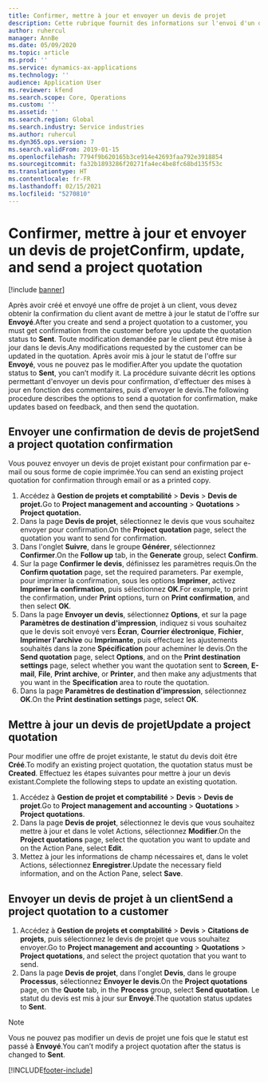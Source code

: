 ```yaml
---
title: Confirmer, mettre à jour et envoyer un devis de projet
description: Cette rubrique fournit des informations sur l'envoi d'un devis au client pour confirmation, la modification en fonction des commentaires, puis le renvoi du devis.
author: ruhercul
manager: AnnBe
ms.date: 05/09/2020
ms.topic: article
ms.prod: ''
ms.service: dynamics-ax-applications
ms.technology: ''
audience: Application User
ms.reviewer: kfend
ms.search.scope: Core, Operations
ms.custom: ''
ms.assetid: ''
ms.search.region: Global
ms.search.industry: Service industries
ms.author: ruhercul
ms.dyn365.ops.version: 7
ms.search.validFrom: 2019-01-15
ms.openlocfilehash: 7794f9b620165b3ce914e42693faa792e3918854
ms.sourcegitcommit: fa32b1893286f20271fa4ec4be8fc68bd135f53c
ms.translationtype: HT
ms.contentlocale: fr-FR
ms.lasthandoff: 02/15/2021
ms.locfileid: "5270810"
---
```

# <a name="confirm-update-and-send-a-project-quotation"></a><span data-ttu-id="3dc53-103">Confirmer, mettre à jour et envoyer un devis de projet</span><span class="sxs-lookup"><span data-stu-id="3dc53-103">Confirm, update, and send a project quotation</span></span>

[!include [banner](../includes/banner.md)]

<span data-ttu-id="3dc53-104">Après avoir créé et envoyé une offre de projet à un client, vous devez obtenir la confirmation du client avant de mettre à jour le statut de l'offre sur **Envoyé**.</span><span class="sxs-lookup"><span data-stu-id="3dc53-104">After you create and send a project quotation to a customer, you must get confirmation from the customer before you update the quotation status to **Sent**.</span></span> <span data-ttu-id="3dc53-105">Toute modification demandée par le client peut être mise à jour dans le devis.</span><span class="sxs-lookup"><span data-stu-id="3dc53-105">Any modifications requested by the customer can be updated in the quotation.</span></span> <span data-ttu-id="3dc53-106">Après avoir mis à jour le statut de l'offre sur **Envoyé**, vous ne pouvez pas le modifier.</span><span class="sxs-lookup"><span data-stu-id="3dc53-106">After you update the quotation status to **Sent**, you can’t modify it.</span></span> <span data-ttu-id="3dc53-107">La procédure suivante décrit les options permettant d'envoyer un devis pour confirmation, d'effectuer des mises à jour en fonction des commentaires, puis d'envoyer le devis.</span><span class="sxs-lookup"><span data-stu-id="3dc53-107">The following procedure describes the options to send a quotation for confirmation, make updates based on feedback, and then send the quotation.</span></span>

## <a name="send-a-project-quotation-confirmation"></a><span data-ttu-id="3dc53-108">Envoyer une confirmation de devis de projet</span><span class="sxs-lookup"><span data-stu-id="3dc53-108">Send a project quotation confirmation</span></span>  

<span data-ttu-id="3dc53-109">Vous pouvez envoyer un devis de projet existant pour confirmation par e-mail ou sous forme de copie imprimée.</span><span class="sxs-lookup"><span data-stu-id="3dc53-109">You can send an existing project quotation for confirmation through email or as a printed copy.</span></span> 

1. <span data-ttu-id="3dc53-110">Accédez à **Gestion de projets et comptabilité** > **Devis** > **Devis de projet.**</span><span class="sxs-lookup"><span data-stu-id="3dc53-110">Go to **Project management and accounting** > **Quotations** > **Project quotation.**</span></span> 
2. <span data-ttu-id="3dc53-111">Dans la page **Devis de projet**, sélectionnez le devis que vous souhaitez envoyer pour confirmation.</span><span class="sxs-lookup"><span data-stu-id="3dc53-111">On the **Project quotation** page, select the quotation you want to send for confirmation.</span></span> 
3. <span data-ttu-id="3dc53-112">Dans l'onglet **Suivre**, dans le groupe **Générer**, sélectionnez **Confirmer**.</span><span class="sxs-lookup"><span data-stu-id="3dc53-112">On the **Follow up** tab, in the **Generate** group, select **Confirm**.</span></span> 
4. <span data-ttu-id="3dc53-113">Sur la page **Confirmer le devis**, définissez les paramètres requis.</span><span class="sxs-lookup"><span data-stu-id="3dc53-113">On the **Confirm quotation** page, set the required parameters.</span></span> <span data-ttu-id="3dc53-114">Par exemple, pour imprimer la confirmation, sous les options **Imprimer**, activez **Imprimer la confirmation**, puis sélectionnez **OK**.</span><span class="sxs-lookup"><span data-stu-id="3dc53-114">For example, to print the confirmation, under **Print** options, turn on **Print confirmation**, and then select **OK**.</span></span>
5. <span data-ttu-id="3dc53-115">Dans la page **Envoyer un devis**, sélectionnez **Options**, et sur la page **Paramètres de destination d'impression**, indiquez si vous souhaitez que le devis soit envoyé vers **Écran**, **Courrier électronique**, **Fichier**, **Imprimer l'archive** ou **Imprimante**, puis effectuez les ajustements souhaités dans la zone **Spécification** pour acheminer le devis.</span><span class="sxs-lookup"><span data-stu-id="3dc53-115">On the **Send quotation** page, select **Options**, and on the **Print destination settings** page, select whether you want the quotation sent to **Screen**, **E-mail**, **File**, **Print archive**, or **Printer**, and then make any adjustments that you want in the **Specification** area to route the quotation.</span></span>
6. <span data-ttu-id="3dc53-116">Dans la page **Paramètres de destination d'impression**, sélectionnez **OK**.</span><span class="sxs-lookup"><span data-stu-id="3dc53-116">On the **Print destination settings** page, select **OK**.</span></span>  

## <a name="update-a-project-quotation"></a><span data-ttu-id="3dc53-117">Mettre à jour un devis de projet</span><span class="sxs-lookup"><span data-stu-id="3dc53-117">Update a project quotation</span></span>

<span data-ttu-id="3dc53-118">Pour modifier une offre de projet existante, le statut du devis doit être **Créé**.</span><span class="sxs-lookup"><span data-stu-id="3dc53-118">To modify an existing project quotation, the quotation status must be **Created**.</span></span> <span data-ttu-id="3dc53-119">Effectuez les étapes suivantes pour mettre à jour un devis existant.</span><span class="sxs-lookup"><span data-stu-id="3dc53-119">Complete the following steps to update an existing quotation.</span></span> 

1. <span data-ttu-id="3dc53-120">Accédez à **Gestion de projet et comptabilité** > **Devis** > **Devis de projet**.</span><span class="sxs-lookup"><span data-stu-id="3dc53-120">Go to **Project management and accounting** > **Quotations** > **Project quotations**.</span></span>
2. <span data-ttu-id="3dc53-121">Dans la page **Devis de projet**, sélectionnez le devis que vous souhaitez mettre à jour et dans le volet Actions, sélectionnez **Modifier**.</span><span class="sxs-lookup"><span data-stu-id="3dc53-121">On the **Project quotations** page, select the quotation you want to update and on the Action Pane, select **Edit**.</span></span>
3. <span data-ttu-id="3dc53-122">Mettez à jour les informations de champ nécessaires et, dans le volet Actions, sélectionnez **Enregistrer**.</span><span class="sxs-lookup"><span data-stu-id="3dc53-122">Update the necessary field information, and on the Action Pane, select **Save**.</span></span>  

## <a name="send-a-project-quotation-to-a-customer"></a><span data-ttu-id="3dc53-123">Envoyer un devis de projet à un client</span><span class="sxs-lookup"><span data-stu-id="3dc53-123">Send a project quotation to a customer</span></span> 

1. <span data-ttu-id="3dc53-124">Accédez à **Gestion de projets et comptabilité** > **Devis** > **Citations de projets**, puis sélectionnez le devis de projet que vous souhaitez envoyer.</span><span class="sxs-lookup"><span data-stu-id="3dc53-124">Go to **Project management and accounting** > **Quotations** > **Project quotations**, and select the project quotation that you want to send.</span></span>
2. <span data-ttu-id="3dc53-125">Dans la page **Devis de projet**, dans l'onglet **Devis**, dans le groupe **Processus**, sélectionnez **Envoyer le devis**.</span><span class="sxs-lookup"><span data-stu-id="3dc53-125">On the **Project quotations** page, on the **Quote** tab, in the **Process** group, select **Send quotation**.</span></span> <span data-ttu-id="3dc53-126">Le statut du devis est mis à jour sur **Envoyé**.</span><span class="sxs-lookup"><span data-stu-id="3dc53-126">The quotation status updates to **Sent**.</span></span>

> [!NOTE]
> <span data-ttu-id="3dc53-127">Vous ne pouvez pas modifier un devis de projet une fois que le statut est passé à **Envoyé**.</span><span class="sxs-lookup"><span data-stu-id="3dc53-127">You can’t modify a project quotation after the status is changed to **Sent**.</span></span>


[!INCLUDE[footer-include](../includes/footer-banner.md)]